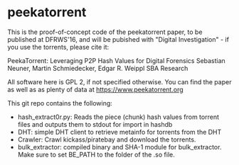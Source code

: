 # peekatorrent
This is the proof-of-concept code of the peekatorrent paper, to be published at DFRWS'16, and will be pubished with "Digital Investigation" - if you use the torrents, please cite it:


PeekaTorrent: Leveraging P2P Hash Values for Digital Forensics
Sebastian Neuner, Martin Schmiedecker, Edgar R. Weippl
SBA Research


All software here is GPL 2, if not specified otherwise. You can find the paper as well as as plenty of data at https://www.peekatorrent.org


This git repo contains the following:
* hash_extract0r.py: Reads the piece (chunk) hash values from torrent files and outputs them to stdout for import in hashdb
* DHT: simple DHT client to retrieve metainfo for torrents from the DHT
* Crawler: Crawl kickass/piratebay and download the torrents.
* bulk_extractor: compiled binary and SHA-1 module for bulk_extractor. Make sure to set BE_PATH to the folder of the .so file.
